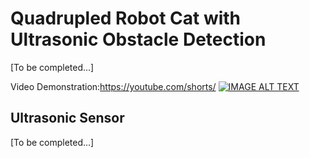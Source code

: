 # Quadrupled Robot Cat with Ultrasonic Obstacle Detection

[To be completed...]

Video Demonstration:https://youtube.com/shorts/
[![IMAGE ALT TEXT](http://img.youtube.com/vi/XIreGbS_u8I?si=q1231NcaqTH97fq0/0.jpg)](http://www.youtube.com/watch?v=XIreGbS_u8I?si=q1231NcaqTH97fq0 "Cyber-Cat")

## Ultrasonic Sensor

[To be completed...]
